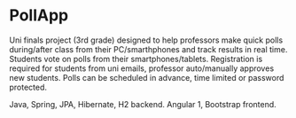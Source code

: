 # PollApp
  Uni finals project (3rd grade) designed to help professors make quick polls during/after class from their PC/smarthphones and track results in real time. Students vote on polls from their smartphones/tablets. Registration is required for students from uni emails, professor auto/manually approves new students. Polls can be scheduled in advance, time limited or password protected.
  
  Java, Spring, JPA, Hibernate, H2 backend.
  Angular 1, Bootstrap frontend.
